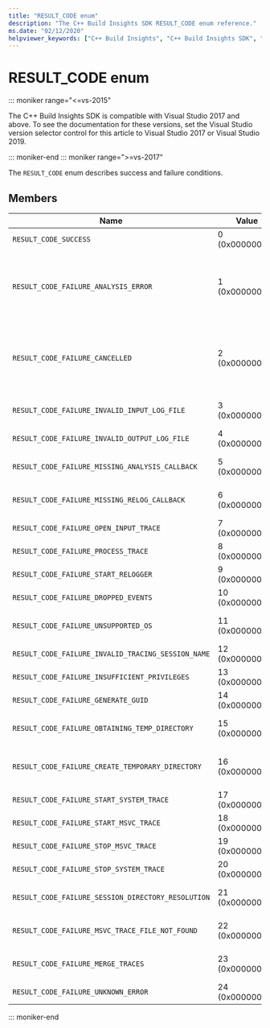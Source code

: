 ```yaml
---
title: "RESULT_CODE enum"
description: "The C++ Build Insights SDK RESULT_CODE enum reference."
ms.date: "02/12/2020"
helpviewer_keywords: ["C++ Build Insights", "C++ Build Insights SDK", "RESULT_CODE", "throughput analysis", "build time analysis", "vcperf.exe"]
---
```

# RESULT_CODE enum

::: moniker range="<=vs-2015"

The C++ Build Insights SDK is compatible with Visual Studio 2017 and above. To see the documentation for these versions, set the Visual Studio version selector control for this article to Visual Studio 2017 or Visual Studio 2019.

::: moniker-end
::: moniker range=">=vs-2017"

The `RESULT_CODE` enum describes success and failure conditions.

## Members

| Name | Value | Description |
|--|--|--|
| `RESULT_CODE_SUCCESS` | 0 (0x00000000) | The operation was successful. |
| `RESULT_CODE_FAILURE_ANALYSIS_ERROR` | 1 (0x00000001) | One of your callback functions in [ANALYSIS_DESCRIPTOR](analysis-descriptor-struct.md) or [RELOG_DESCRIPTOR](relog-descriptor-struct.md) returned the `CALLBACK_CODE_ANALYSIS_FAILURE` value. This value is a member of the [CALLBACK_CODE](callback-code-enum.md) enum. |
| `RESULT_CODE_FAILURE_CANCELLED` | 2 (0x00000002) | One of your callback functions in [ANALYSIS_DESCRIPTOR](analysis-descriptor-struct.md) or [RELOG_DESCRIPTOR](relog-descriptor-struct.md) returned the `CALLBACK_CODE_ANALYSIS_CANCEL` value. This value is a member of the [CALLBACK_CODE](callback-code-enum.md) enum. |
| `RESULT_CODE_FAILURE_INVALID_INPUT_LOG_FILE` | 3 (0x00000003) | The input Event Tracing for Windows (ETW) trace specified is invalid. |
| `RESULT_CODE_FAILURE_INVALID_OUTPUT_LOG_FILE` | 4 (0x00000004) | The output ETW trace specified is invalid. |
| `RESULT_CODE_FAILURE_MISSING_ANALYSIS_CALLBACK` | 5 (0x00000005) | The [ANALYSIS_CALLBACKS](analysis-callbacks-struct.md) structure was not initialized correctly. |
| `RESULT_CODE_FAILURE_MISSING_RELOG_CALLBACK` | 6 (0x00000006) | The [RELOG_CALLBACKS](relog-callbacks-struct.md) structure was not initialized correctly. |
| `RESULT_CODE_FAILURE_OPEN_INPUT_TRACE` | 7 (0x00000007) | Failed to open the input ETW trace. |
| `RESULT_CODE_FAILURE_PROCESS_TRACE` | 8 (0x00000008) | An error occurred while processing the input ETW trace. |
| `RESULT_CODE_FAILURE_START_RELOGGER` | 9 (0x00000009) | An error occurred when trying to start the relogging session. |
| `RESULT_CODE_FAILURE_DROPPED_EVENTS` | 10 (0x0000000A) | The input ETW trace is missing important events. |
| `RESULT_CODE_FAILURE_UNSUPPORTED_OS` | 11 (0x0000000B) | You are using C++ Build Insights on an unsupported version of Windows. |
| `RESULT_CODE_FAILURE_INVALID_TRACING_SESSION_NAME` | 12 (0x0000000C) | The provided session name is invalid. |
| `RESULT_CODE_FAILURE_INSUFFICIENT_PRIVILEGES` | 13 (0x0000000D) | This operation requires administrator privileges. |
| `RESULT_CODE_FAILURE_GENERATE_GUID` | 14 (0x0000000E) | An error occurred while generating a GUID. |
| `RESULT_CODE_FAILURE_OBTAINING_TEMP_DIRECTORY` | 15 (0x0000000F) | An error occurred while trying to determine the temporary directory path. |
| `RESULT_CODE_FAILURE_CREATE_TEMPORARY_DIRECTORY` | 16 (0x00000010) | An error occurred while trying to create a temporary directory for the tracing session being started. |
| `RESULT_CODE_FAILURE_START_SYSTEM_TRACE` | 17 (0x00000011) | An error occurred when trying to start the system trace. |
| `RESULT_CODE_FAILURE_START_MSVC_TRACE` | 18 (0x00000012) | An error occurred when trying to start the MSVC trace. |
| `RESULT_CODE_FAILURE_STOP_MSVC_TRACE` | 19 (0x00000013) | An error occurred when trying to stop the MSVC trace. |
| `RESULT_CODE_FAILURE_STOP_SYSTEM_TRACE` | 20 (0x00000014) | An error occurred when trying to start the system trace. |
| `RESULT_CODE_FAILURE_SESSION_DIRECTORY_RESOLUTION` | 21 (0x00000015) | A trace was stopped but the tracing session's temporary directory cannot be found. |
| `RESULT_CODE_FAILURE_MSVC_TRACE_FILE_NOT_FOUND` | 22 (0x00000016) | The trace file for the MSVC trace being stopped cannot be found. |
| `RESULT_CODE_FAILURE_MERGE_TRACES` | 23 (0x00000017) | An error occurred when merging traces using Kernel Trace Control. |
| `RESULT_CODE_FAILURE_UNKNOWN_ERROR` | 24 (0x00000018) | An unknown error occurred. |

::: moniker-end
